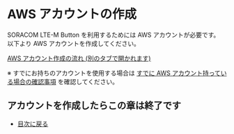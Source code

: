 # AWS アカウントの作成

SORACOM LTE-M Button を利用するためには AWS アカウントが必要です。
以下より AWS アカウントを作成してください。

<a href="" target="_blank">AWS アカウント作成の流れ (別のタブで開かれます)</a>

※ すでにお持ちのアカウントを使用する場合は [すでに AWS アカウント持っている場合の確認事項](aws-account-available) を確認してください。

## アカウントを作成したらこの章は終了です

* [目次に戻る](index#work-a)
